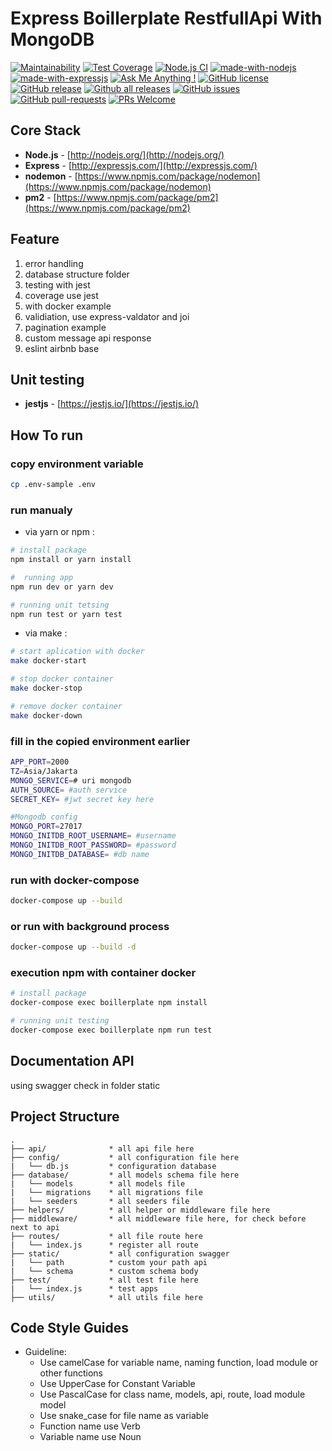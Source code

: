 # Express Boillerplate RestfullApi With MongoDB
[![Maintainability](https://api.codeclimate.com/v1/badges/0dc437426c4b1f867461/maintainability)](https://codeclimate.com/github/firmanJS/express-template/maintainability)
[![Test Coverage](https://api.codeclimate.com/v1/badges/0dc437426c4b1f867461/test_coverage)](https://codeclimate.com/github/firmanJS/express-template/test_coverage)
[![Node.js CI](https://https://github.com/firmanJS/express-template/actions/workflows/node.js.yml/badge.svg?branch=main)](https://github.com/firmanJS/express-template/actions/workflows/node.js.yml)
[![made-with-nodejs](https://img.shields.io/badge/Made%20with-Nodejs-1f425f.svg)](https://nodejs.org)
[![made-with-expressjs](https://img.shields.io/badge/Made%20with-Expressjs-1f425f.svg)](https://expressjs.com/)
[![Ask Me Anything !](https://img.shields.io/badge/Ask%20me-anything-1abc9c.svg)](https://github.com/firmanJS)
[![GitHub license](https://img.shields.io/github/license/Naereen/StrapDown.js.svg)](https://github.com/firmanJS/express-template/blob/master/LICENSE)
[![GitHub release](https://img.shields.io/github/release/firmanjs/express-template.svg)](https://github.com/firmanJS/express-template/releases)
[![Github all releases](https://img.shields.io/github/downloads/firmanjs/express-template/total.svg)](https://github.com/firmanJS/express-template/releases)
[![GitHub issues](https://img.shields.io/github/issues/firmanjs/express-template.svg)](https://github.com/firmanJS/express-template/issues/)
[![GitHub pull-requests](https://img.shields.io/github/issues-pr/firmanjs/express-template.svg)](https://github.com/firmanJS/express-template/pulls/)
[![PRs Welcome](https://img.shields.io/badge/PRs-welcome-brightgreen.svg?style=flat-square)](http://makeapullrequest.com)

## Core Stack
- **Node.js** - [http://nodejs.org/](http://nodejs.org/)
- **Express** - [http://expressjs.com/](http://expressjs.com/)
- **nodemon** - [https://www.npmjs.com/package/nodemon](https://www.npmjs.com/package/nodemon)
- **pm2** - [https://www.npmjs.com/package/pm2](https://www.npmjs.com/package/pm2)

## Feature
1. error handling
1. database structure folder
1. testing with jest
1. coverage use jest
1. with docker example
1. validiation, use express-valdator and joi
1. pagination example
1. custom message api response
1. eslint airbnb base

## Unit testing
- **jestjs** - [https://jestjs.io/](https://jestjs.io/)

## How To run

### copy environment variable

```sh
cp .env-sample .env
```

### run manualy

* via yarn or npm :

```sh
# install package
npm install or yarn install

#  running app
npm run dev or yarn dev

# running unit tetsing
npm run test or yarn test
```

* via make :

```sh
# start aplication with docker
make docker-start 

# stop docker container
make docker-stop 

# remove docker container
make docker-down 
```

### fill in the copied environment earlier

```sh
APP_PORT=2000
TZ=Asia/Jakarta
MONGO_SERVICE=# uri mongodb
AUTH_SOURCE= #auth service
SECRET_KEY= #jwt secret key here

#Mongodb config
MONGO_PORT=27017
MONGO_INITDB_ROOT_USERNAME= #username
MONGO_INITDB_ROOT_PASSWORD= #password
MONGO_INITDB_DATABASE= #db name
```

### run with docker-compose

```sh
docker-compose up --build
```

### or run with background process

```sh
docker-compose up --build -d
```
### execution npm with container docker
```sh
# install package
docker-compose exec boillerplate npm install

# running unit testing
docker-compose exec boillerplate npm run test
```

## Documentation API 
using swagger check in folder static

## Project Structure
```
.
├── api/              * all api file here
├── config/           * all configuration file here
|   └── db.js         * configuration database
├── database/         * all models schema file here
|   └── models        * all models file
|   └── migrations    * all migrations file
|   └── seeders       * all seeders file
├── helpers/          * all helper or middleware file here
├── middleware/       * all middleware file here, for check before next to api
├── routes/           * all file route here
|   └── index.js      * register all route
├── static/           * all configuration swagger
|   └── path          * custom your path api
|   └── schema        * custom schema body
├── test/             * all test file here
|   └── index.js      * test apps
├── utils/            * all utils file here

```

## Code Style Guides
* Guideline:
  * Use camelCase for variable name, naming function, load module or other functions
  * Use UpperCase for Constant Variable
  * Use PascalCase for class name, models, api, route, load module model
  * Use snake_case for file name as variable
  * Function name use Verb
  * Variable name use Noun
